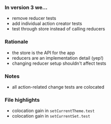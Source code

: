 ### In version 3 we...

- remove reducer tests
- add individual action creator tests
- test through store instead of calling reducers

### Rationale

- the store is the API for the app
- reducers are an implementation detail (yep!)
- changing reducer setup shouldn't affect tests

### Notes

- all action-related change tests are colocated

### File highlights

- colocation gain in <span data-file-link="redux/slices/ui/actions/setCurrentTheme.test"><code>setCurrentTheme.test</code></span>
- colocation gain in <span data-file-link="redux/slices/ui/actions/setCurrentSet.test"><code>setCurrentSet.test</code></span>

